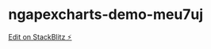 # ngapexcharts-demo-meu7uj

[Edit on StackBlitz ⚡️](https://stackblitz.com/edit/ngapexcharts-demo-meu7uj)
